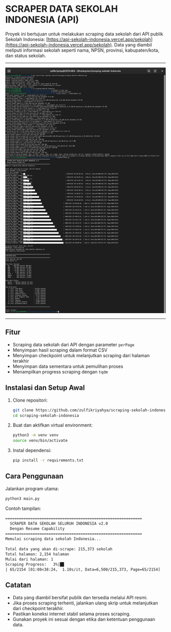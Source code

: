 # SCRAPER DATA SEKOLAH INDONESIA (API)

Proyek ini bertujuan untuk melakukan scraping data sekolah dari API publik Sekolah Indonesia: [https://api-sekolah-indonesia.vercel.app/sekolah](https://api-sekolah-indonesia.vercel.app/sekolah). Data yang diambil meliputi informasi sekolah seperti nama, NPSN, provinsi, kabupaten/kota, dan status sekolah.

---

![Screenshoot](./screenshoot.png)

---

## Fitur

- Scraping data sekolah dari API dengan parameter `perPage`
- Menyimpan hasil scraping dalam format CSV
- Menyimpan checkpoint untuk melanjutkan scraping dari halaman terakhir
- Menyimpan data sementara untuk pemulihan proses
- Menampilkan progress scraping dengan `tqdm`

## Instalasi dan Setup Awal

1. Clone repositori:

   ```bash
   git clone https://github.com/zulfikriyahya/scraping-sekolah-indonesia.git
   cd scraping-sekolah-indonesia
   ```

2. Buat dan aktifkan virtual environment:

   ```bash
   python3 -m venv venv
   source venv/bin/activate
   ```

3. Instal dependensi:

   ```bash
   pip install -r requirements.txt
   ```

## Cara Penggunaan

Jalankan program utama:

```bash
python3 main.py
```

Contoh tampilan:

```
============================================================
  SCRAPER DATA SEKOLAH SELURUH INDONESIA v2.0
  Dengan Resume Capability
============================================================
Memulai scraping data sekolah Indonesia...

Total data yang akan di-scrape: 215,373 sekolah
Total halaman: 2,154 halaman
Mulai dari halaman: 1
Scraping Progress:   3%|█▊                                                          | 65/2154 [01:08<38:24,  1.10s/it, Data=6,500/215,373, Page=65/2154]
```

## Catatan

- Data yang diambil bersifat publik dan tersedia melalui API resmi.
- Jika proses scraping terhenti, jalankan ulang skrip untuk melanjutkan dari checkpoint terakhir.
- Pastikan koneksi internet stabil selama proses scraping.
- Gunakan proyek ini sesuai dengan etika dan ketentuan penggunaan data.
